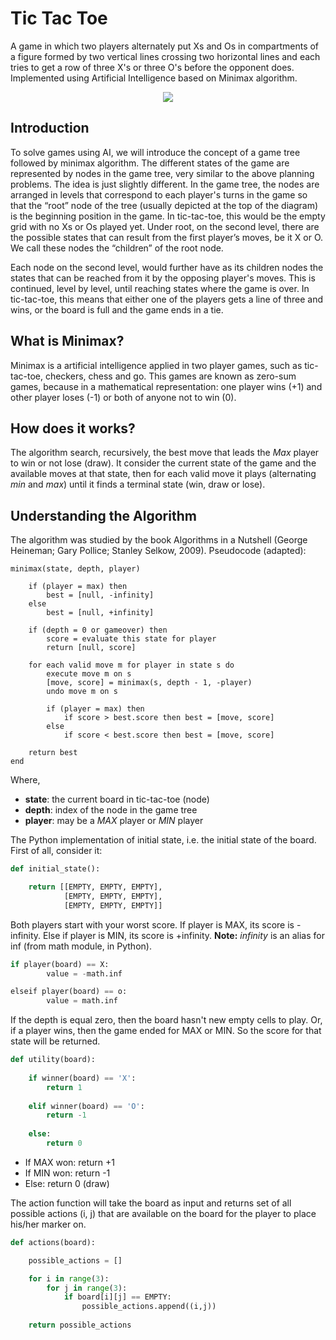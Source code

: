 # Tic Tac Toe 

A game in which two players alternately put Xs and Os in compartments of a figure formed by two vertical lines crossing two horizontal lines and each tries to get a row of three X's or three O's before the opponent does. Implemented using Artificial Intelligence based on Minimax algorithm.

<p align="center">
	<img src="preview/game-in-action.jpg"></img>
</p>

## Introduction

To solve games using AI, we will introduce the concept of a game tree followed by minimax algorithm. The different states of the game are represented by nodes in the game tree, very similar to the above planning problems. The idea is just slightly different. In the game tree, the nodes are arranged in levels that correspond to each player's turns in the game so that the “root” node of the tree (usually depicted at the top of the diagram) is the beginning position in the game. In tic-tac-toe, this would be the empty grid with no Xs or Os played yet. Under root, on the second level, there are the possible states that can result from the first player’s moves, be it X or O. We call these nodes the “children” of the root node.

Each node on the second level, would further have as its children nodes the states that can be reached from it by the opposing player's moves. This is continued, level by level, until reaching states where the game is over. In tic-tac-toe, this means that either one of the players gets a line of three and wins, or the board is full and the game ends in a tie.


## What is Minimax?

Minimax is a artificial intelligence applied in two player games, such as tic-tac-toe, checkers, chess and go. This games are known as zero-sum games, because in a mathematical representation: one player wins (+1) and other player loses (-1) or both of anyone not to win (0).

## How does it works?

The algorithm search, recursively, the best move that leads the *Max* player to win or not lose (draw). It consider the current state of the game and the available moves at that state, then for each valid move it plays (alternating *min* and *max*) until it finds a terminal state (win, draw or lose).

## Understanding the Algorithm

The algorithm was studied by the book Algorithms in a Nutshell (George Heineman; Gary Pollice; Stanley Selkow, 2009). Pseudocode (adapted):

```
minimax(state, depth, player)

	if (player = max) then
		best = [null, -infinity]
	else
		best = [null, +infinity]

	if (depth = 0 or gameover) then
		score = evaluate this state for player
		return [null, score]

	for each valid move m for player in state s do
		execute move m on s
		[move, score] = minimax(s, depth - 1, -player)
		undo move m on s

		if (player = max) then
			if score > best.score then best = [move, score]
		else
			if score < best.score then best = [move, score]

	return best
end
```
Where,

* **state**: the current board in tic-tac-toe (node)
* **depth**: index of the node in the game tree
* **player**: may be a *MAX* player or *MIN* player


The Python implementation of initial state, i.e. the initial state of the board. First of all, consider it:

```python
def initial_state():

    return [[EMPTY, EMPTY, EMPTY],
            [EMPTY, EMPTY, EMPTY],
            [EMPTY, EMPTY, EMPTY]]
```
Both players start with your worst score. If player is MAX, its score is -infinity. Else if player is MIN, its score is +infinity. **Note:** *infinity* is an alias for inf (from math module, in Python).

```python
if player(board) == X: 
        value = -math.inf

elseif player(board) == o:                           
        value = math.inf
```
If the depth is equal zero, then the board hasn't new empty cells to play. Or, if a player wins, then the game ended for MAX or MIN. So the score for that state will be returned.

```python
def utility(board):
    
    if winner(board) == 'X':
        return 1
    
    elif winner(board) == 'O':
        return -1
    
    else:
        return 0
```
* If MAX won: return +1
* If MIN won: return -1
* Else: return 0 (draw)

The action function will take the board as input and returns set of all possible actions (i, j) that are available on the board for the player to place his/her marker on.

```python
def actions(board):

    possible_actions = []

    for i in range(3):
        for j in range(3):
            if board[i][j] == EMPTY:
                possible_actions.append((i,j))
                
    return possible_actions
```

